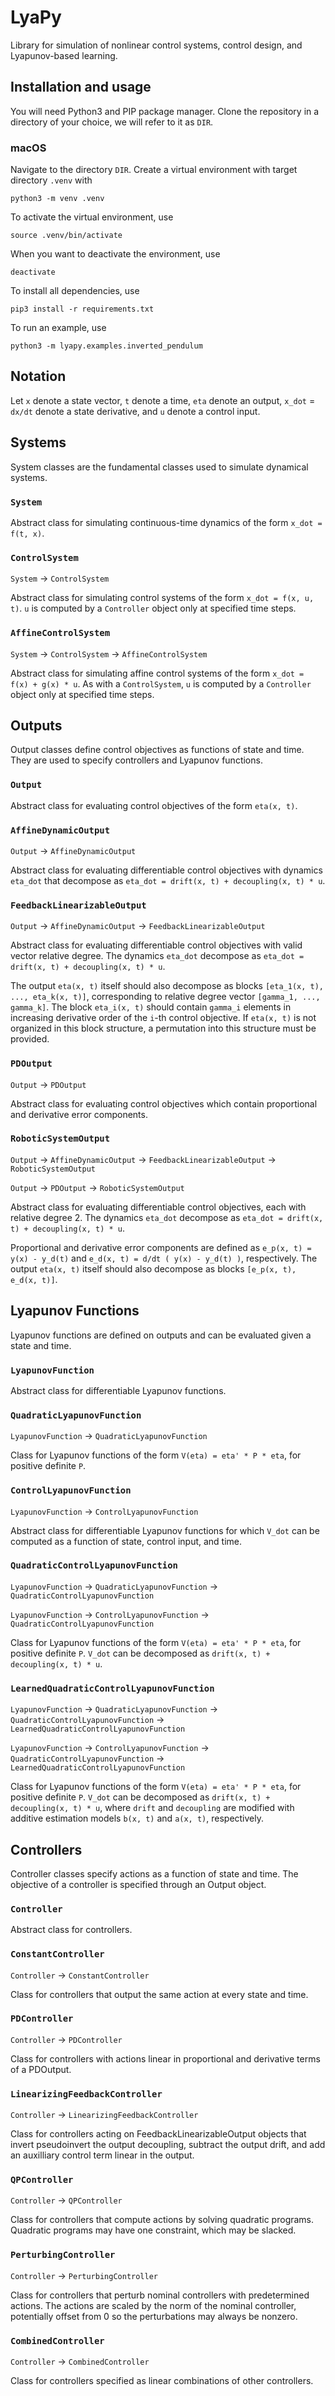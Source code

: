 # LyaPy

Library for simulation of nonlinear control systems, control design, and Lyapunov-based learning.

## Installation and usage

You will need Python3 and PIP package manager. Clone the repository in a directory of your choice, we will refer to it as `DIR`.

### macOS

Navigate to the directory `DIR`. Create a virtual environment with target directory `.venv` with

`python3 -m venv .venv`

To activate the virtual environment, use

`source .venv/bin/activate`

When you want to deactivate the environment, use

`deactivate`

To install all dependencies, use

`pip3 install -r requirements.txt`

To run an example, use

`python3 -m lyapy.examples.inverted_pendulum`

## Notation

Let `x` denote a state vector, `t` denote a time, `eta` denote an output, `x_dot` = `dx/dt` denote a state derivative, and `u` denote a control input.

## Systems

System classes are the fundamental classes used to simulate dynamical systems.

### `System`

Abstract class for simulating continuous-time dynamics of the form `x_dot = f(t, x)`.

### `ControlSystem`

`System` -> `ControlSystem`

Abstract class for simulating control systems of the form `x_dot = f(x, u, t)`. `u` is computed by a `Controller` object only at specified time steps.

### `AffineControlSystem`

`System` -> `ControlSystem` -> `AffineControlSystem`

Abstract class for simulating affine control systems of the form `x_dot = f(x) + g(x) * u`. As with a `ControlSystem`, `u` is computed by a `Controller` object only at specified time steps.

## Outputs

Output classes define control objectives as functions of state and time. They are used to specify controllers and Lyapunov functions.

### `Output`

Abstract class for evaluating control objectives of the form `eta(x, t)`.

### `AffineDynamicOutput`

`Output` -> `AffineDynamicOutput`

Abstract class for evaluating differentiable control objectives with dynamics `eta_dot` that decompose as `eta_dot = drift(x, t) + decoupling(x, t) * u`.

### `FeedbackLinearizableOutput`

`Output` -> `AffineDynamicOutput` -> `FeedbackLinearizableOutput`

Abstract class for evaluating differentiable control objectives with valid vector relative degree. The dynamics `eta_dot` decompose as `eta_dot = drift(x, t) + decoupling(x, t) * u`.

The output `eta(x, t)` itself should also decompose as blocks `[eta_1(x, t), ..., eta_k(x, t)]`, corresponding to relative degree vector `[gamma_1, ..., gamma_k]`. The block `eta_i(x, t)` should contain `gamma_i` elements in increasing derivative order of the `i`-th control objective. If `eta(x, t)` is not organized in this block structure, a permutation into this structure must be provided.

### `PDOutput`

`Output` -> `PDOutput`

Abstract class for evaluating control objectives which contain proportional and derivative error components.

### `RoboticSystemOutput`

`Output` -> `AffineDynamicOutput` -> `FeedbackLinearizableOutput` -> `RoboticSystemOutput`

`Output` -> `PDOutput` -> `RoboticSystemOutput`

Abstract class for evaluating differentiable control objectives, each with relative degree 2. The dynamics `eta_dot` decompose as `eta_dot = drift(x, t) + decoupling(x, t) * u`.

Proportional and derivative error components are defined as `e_p(x, t) = y(x) - y_d(t)` and `e_d(x, t) = d/dt ( y(x) - y_d(t) )`, respectively. The output `eta(x, t)` itself should also decompose as blocks `[e_p(x, t), e_d(x, t)]`.

## Lyapunov Functions

Lyapunov functions are defined on outputs and can be evaluated given a state and time.


### `LyapunovFunction`

Abstract class for differentiable Lyapunov functions.

### `QuadraticLyapunovFunction`

`LyapunovFunction` -> `QuadraticLyapunovFunction`

Class for Lyapunov functions of the form `V(eta) = eta' * P * eta`, for positive definite `P`.

### `ControlLyapunovFunction`

`LyapunovFunction` -> `ControlLyapunovFunction`

Abstract class for differentiable Lyapunov functions for which `V_dot` can be computed as a function of state, control input, and time.

### `QuadraticControlLyapunovFunction`

`LyapunovFunction` -> `QuadraticLyapunovFunction` -> `QuadraticControlLyapunovFunction`

`LyapunovFunction` -> `ControlLyapunovFunction` -> `QuadraticControlLyapunovFunction`

Class for Lyapunov functions of the form `V(eta) = eta' * P * eta`, for positive definite `P`. `V_dot` can be decomposed as `drift(x, t) + decoupling(x, t) * u`.

### `LearnedQuadraticControlLyapunovFunction`

`LyapunovFunction` -> `QuadraticLyapunovFunction` -> `QuadraticControlLyapunovFunction` -> `LearnedQuadraticControlLyapunovFunction`

`LyapunovFunction` -> `ControlLyapunovFunction` -> `QuadraticControlLyapunovFunction` -> `LearnedQuadraticControlLyapunovFunction`

Class for Lyapunov functions of the form `V(eta) = eta' * P * eta`, for positive definite `P`. `V_dot` can be decomposed as `drift(x, t) + decoupling(x, t) * u`, where `drift` and `decoupling` are modified with additive estimation models `b(x, t)` and `a(x, t)`, respectively.

## Controllers

Controller classes specify actions as a function of state and time. The objective of a controller is specified through an Output object.

### `Controller`

Abstract class for controllers.

### `ConstantController`

`Controller` -> `ConstantController`

Class for controllers that output the same action at every state and time.

### `PDController`

`Controller` -> `PDController`

Class for controllers with actions linear in proportional and derivative terms of a PDOutput.

### `LinearizingFeedbackController`

`Controller` -> `LinearizingFeedbackController`

Class for controllers acting on FeedbackLinearizableOutput objects that invert pseudoinvert the output decoupling, subtract the output drift, and add an auxilliary control term linear in the output.

### `QPController`

`Controller` -> `QPController`

Class for controllers that compute actions by solving quadratic programs. Quadratic programs may have one constraint, which may be slacked.

### `PerturbingController`

`Controller` -> `PerturbingController`

Class for controllers that perturb nominal controllers with predetermined actions. The actions are scaled by the norm of the nominal controller, potentially offset from 0 so the perturbations may always be nonzero.

### `CombinedController`

`Controller` -> `CombinedController`

Class for controllers specified as linear combinations of other controllers.
